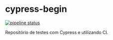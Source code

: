 # cypress-begin

[![pipeline status](https://gitlab.com/jefferson.mello8/cypress-begin/badges/master/pipeline.svg)](https://gitlab.com/jefferson.mello8/cypress-begin/-/commits/master)

Repositório de testes com Cypress e utilizando CI.